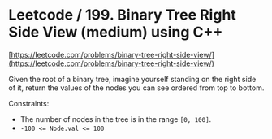 # Leetcode / 199. Binary Tree Right Side View (medium) using C++

[https://leetcode.com/problems/binary-tree-right-side-view/](https://leetcode.com/problems/binary-tree-right-side-view/)

Given the root of a binary tree, imagine yourself standing on the right side of it, return the values of the nodes you can see ordered from top to bottom.

Constraints:

- The number of nodes in the tree is in the range `[0, 100]`.
- `-100 <= Node.val <= 100`
